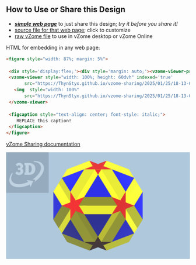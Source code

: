 
## How to Use or Share this Design

 - [***simple web page***](<https://ThynStyx.github.io/vzome-sharing/2025/01/25/18-13-05-Siid-with-panels/>) to just share this design; *try it before you share it!*
 - [source file for that web page](<https://github.com/ThynStyx/vzome-sharing/edit/main/2025/01/25/18-13-05-Siid-with-panels/index.md>); click to customize
 - [raw vZome file](<https://raw.githubusercontent.com/ThynStyx/vzome-sharing/main/2025/01/25/18-13-05-Siid-with-panels/Siid-with-panels.vZome>) to use in vZome desktop or vZome Online
 
 HTML for embedding in any web page:
 ```html
<figure style="width: 87%; margin: 5%">
  
  <div style='display:flex;'><div style='margin: auto;'><vzome-viewer-previous label='prev step'></vzome-viewer-previous><vzome-viewer-next label='next step'></vzome-viewer-next></div></div>
  <vzome-viewer style="width: 100%; height: 60dvh" indexed='true'
        src="https://ThynStyx.github.io/vzome-sharing/2025/01/25/18-13-05-Siid-with-panels/Siid-with-panels.vZome" >
    <img  style="width: 100%"
        src="https://ThynStyx.github.io/vzome-sharing/2025/01/25/18-13-05-Siid-with-panels/Siid-with-panels.png" >
  </vzome-viewer>

  <figcaption style="text-align: center; font-style: italic;">
     REPLACE this caption!
  </figcaption>
</figure>

 ```

[vZome Sharing documentation](https://vzome.github.io/vzome/sharing.html#how-it-works)

![Image](<Siid-with-panels.png>)

